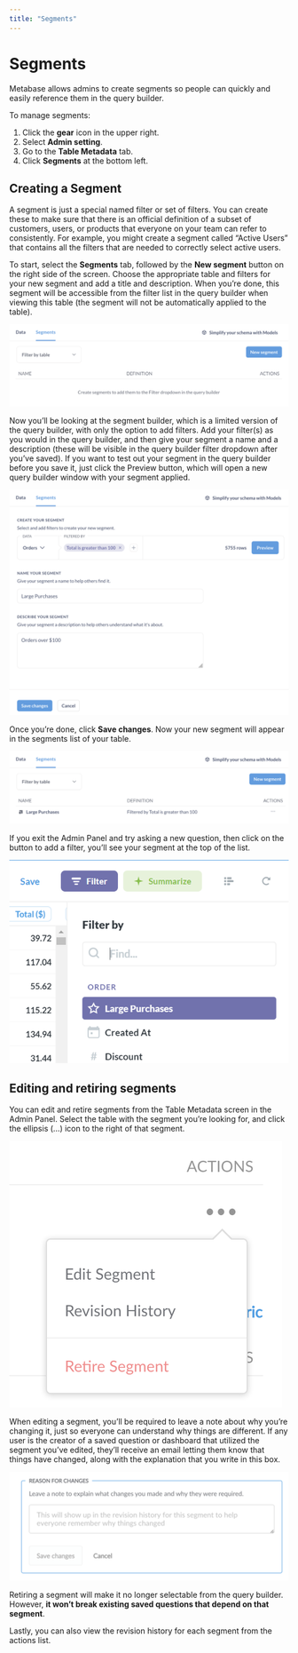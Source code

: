 ```yaml
---
title: "Segments"
---
```


# Segments

Metabase allows admins to create segments so people can quickly and easily reference them in the query builder.

To manage segments:

1. Click the **gear** icon in the upper right.
2. Select **Admin setting**.
3. Go to the **Table Metadata** tab.
4. Click **Segments** at the bottom left.

## Creating a Segment

A segment is just a special named filter or set of filters. You can create these to make sure that there is an official definition of a subset of customers, users, or products that everyone on your team can refer to consistently. For example, you might create a segment called “Active Users” that contains all the filters that are needed to correctly select active users.

To start, select the **Segments** tab, followed by the **New segment** button on the right side of the screen. Choose the appropriate table and filters for your new segment and add a title and description. When you’re done, this segment will be accessible from the filter list in the query builder when viewing this table (the segment will not be automatically applied to the table).

![Add a segment](images/AddSegment.png)

Now you’ll be looking at the segment builder, which is a limited version of the query builder, with only the option to add filters. Add your filter(s) as you would in the query builder, and then give your segment a name and a description (these will be visible in the query builder filter dropdown after you’ve saved). If you want to test out your segment in the query builder before you save it, just click the Preview button, which will open a new query builder window with your segment applied.

![Creating a segment](images/CreateSegment.png)

Once you’re done, click **Save changes**. Now your new segment will appear in the segments list of your table.

![Finished segment](images/FinishedSegment.png)

If you exit the Admin Panel and try asking a new question, then click on the button to add a filter, you’ll see your segment at the top of the list.

![Segment in dropdown](images/Segment.png)

## Editing and retiring segments

You can edit and retire segments from the Table Metadata screen in the Admin Panel. Select the table with the segment you’re looking for, and click the ellipsis (…) icon to the right of that segment.

![Segment Actions](images/SegmentActions.png)

When editing a segment, you’ll be required to leave a note about why you’re changing it, just so everyone can understand why things are different. If any user is the creator of a saved question or dashboard that utilized the segment you’ve edited, they’ll receive an email letting them know that things have changed, along with the explanation that you write in this box.

![Edit message](images/EditMessage.png)

Retiring a segment will make it no longer selectable from the query builder. However, **it won’t break existing saved questions that depend on that segment**.

Lastly, you can also view the revision history for each segment from the actions list.
